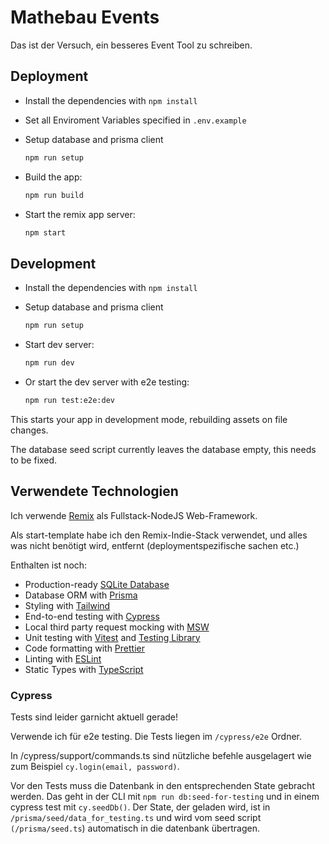 # Mathebau Events

Das ist der Versuch, ein besseres Event Tool zu schreiben.

## Deployment

- Install the dependencies with `npm install`

- Set all Enviroment Variables specified in `.env.example`

- Setup database and prisma client

  ```sh
  npm run setup
  ```

- Build the app:

  ```sh
  npm run build
  ```

- Start the remix app server:

  ```sh
  npm start
  ```

## Development

- Install the dependencies with `npm install`

- Setup database and prisma client

  ```sh
  npm run setup
  ```

- Start dev server:

  ```sh
  npm run dev
  ```

- Or start the dev server with e2e testing:

  ```sh
  npm run test:e2e:dev
  ```

This starts your app in development mode, rebuilding assets on file changes.

The database seed script currently leaves the database empty, this needs to be fixed.

## Verwendete Technologien

Ich verwende [Remix](https://remix.run/) als Fullstack-NodeJS Web-Framework.

Als start-template habe ich den Remix-Indie-Stack verwendet, und alles was nicht benötigt wird, entfernt (deploymentspezifische sachen etc.)

Enthalten ist noch:

- Production-ready [SQLite Database](https://sqlite.org)
- Database ORM with [Prisma](https://prisma.io)
- Styling with [Tailwind](https://tailwindcss.com/)
- End-to-end testing with [Cypress](https://cypress.io)
- Local third party request mocking with [MSW](https://mswjs.io)
- Unit testing with [Vitest](https://vitest.dev) and [Testing Library](https://testing-library.com)
- Code formatting with [Prettier](https://prettier.io)
- Linting with [ESLint](https://eslint.org)
- Static Types with [TypeScript](https://typescriptlang.org)

### Cypress

Tests sind leider garnicht aktuell gerade!

Verwende ich für e2e testing. Die Tests liegen im `/cypress/e2e` Ordner.

In /cypress/support/commands.ts sind nützliche befehle ausgelagert wie zum Beispiel `cy.login(email, password)`.

Vor den Tests muss die Datenbank in den entsprechenden State gebracht werden. Das geht in der CLI mit `npm run db:seed-for-testing` und in einem cypress test mit `cy.seedDb()`. Der State, der geladen wird, ist in `/prisma/seed/data_for_testing.ts` und wird vom seed script `(/prisma/seed.ts`) automatisch in die datenbank übertragen.
